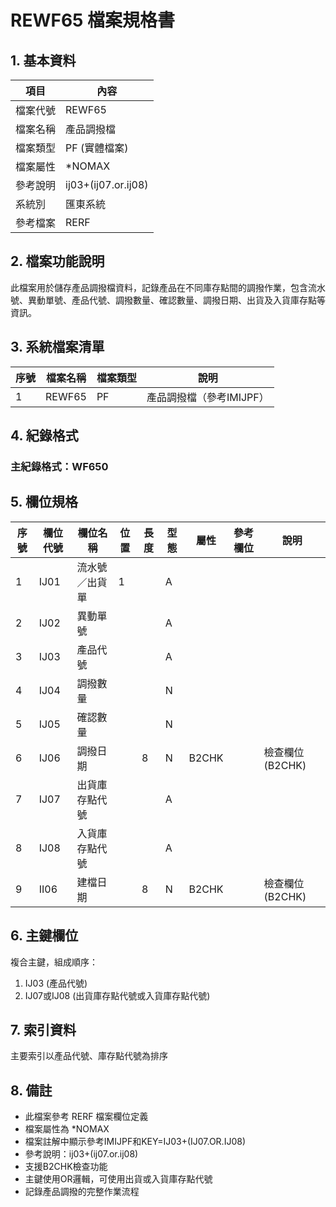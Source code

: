 # REWF65 檔案規格書

## 1. 基本資料

| 項目 | 內容 |
|------|------|
| 檔案代號 | REWF65 |
| 檔案名稱 | 產品調撥檔 |
| 檔案類型 | PF (實體檔案) |
| 檔案屬性 | *NOMAX |
| 參考說明 | ij03+(ij07.or.ij08) |
| 系統別 | 匯東系統 |
| 參考檔案 | RERF |

## 2. 檔案功能說明

此檔案用於儲存產品調撥檔資料，記錄產品在不同庫存點間的調撥作業，包含流水號、異動單號、產品代號、調撥數量、確認數量、調撥日期、出貨及入貨庫存點等資訊。

## 3. 系統檔案清單

| 序號 | 檔案名稱 | 檔案類型 | 說明 |
|------|----------|----------|------|
| 1 | REWF65 | PF | 產品調撥檔（參考IMIJPF） |

## 4. 紀錄格式

### 主紀錄格式：WF650

## 5. 欄位規格

| 序號 | 欄位代號 | 欄位名稱 | 位置 | 長度 | 型態 | 屬性 | 參考欄位 | 說明 |
|------|----------|----------|------|------|------|------|----------|------|
| 1 | IJ01 | 流水號／出貨單 | 1 | | A | | | |
| 2 | IJ02 | 異動單號 | | | A | | | |
| 3 | IJ03 | 產品代號 | | | A | | | |
| 4 | IJ04 | 調撥數量 | | | N | | | |
| 5 | IJ05 | 確認數量 | | | N | | | |
| 6 | IJ06 | 調撥日期 | | 8 | N | B2CHK | | 檢查欄位(B2CHK) |
| 7 | IJ07 | 出貨庫存點代號 | | | A | | | |
| 8 | IJ08 | 入貨庫存點代號 | | | A | | | |
| 9 | II06 | 建檔日期 | | 8 | N | B2CHK | | 檢查欄位(B2CHK) |

## 6. 主鍵欄位

複合主鍵，組成順序：
1. IJ03 (產品代號)
2. IJ07或IJ08 (出貨庫存點代號或入貨庫存點代號)

## 7. 索引資料

主要索引以產品代號、庫存點代號為排序

## 8. 備註

- 此檔案參考 RERF 檔案欄位定義
- 檔案屬性為 *NOMAX
- 檔案註解中顯示參考IMIJPF和KEY=IJ03+(IJ07.OR.IJ08)
- 參考說明：ij03+(ij07.or.ij08)
- 支援B2CHK檢查功能
- 主鍵使用OR邏輯，可使用出貨或入貨庫存點代號
- 記錄產品調撥的完整作業流程 